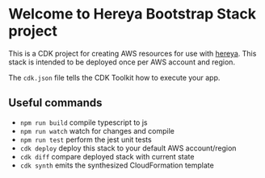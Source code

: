 # Welcome to Hereya Bootstrap Stack project

This is a CDK project for creating AWS resources for use with [hereya](https://github.com/hereya/cli).
This stack is intended to be deployed once per AWS account and region.

The `cdk.json` file tells the CDK Toolkit how to execute your app.

## Useful commands

* `npm run build`   compile typescript to js
* `npm run watch`   watch for changes and compile
* `npm run test`    perform the jest unit tests
* `cdk deploy`      deploy this stack to your default AWS account/region
* `cdk diff`        compare deployed stack with current state
* `cdk synth`       emits the synthesized CloudFormation template
